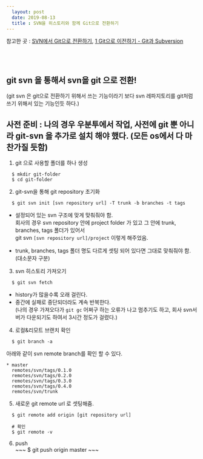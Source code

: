 ```yaml
---
  layout: post
  date: 2019-08-13
  title : SVN을 히스토리와 함께 Git으로 전환하기
---
```


참고한 곳 : [SVN에서 Git으로 전환하기](https://gist.github.com/ikaruce/9c8dc57849e003df6fdc), [1 Git으로 이전하기 - Git과 Subversion](https://git-scm.com/book/ko/v1/Git%EC%9C%BC%EB%A1%9C-%EC%9D%B4%EC%A0%84%ED%95%98%EA%B8%B0-Git%EA%B3%BC-Subversion)
  
<br><br>
## git svn 을 통해서 svn을 git 으로 전환!
  (git svn 은 git으로 전환하기 위해서 쓰는 기능이라기 보다 svn 레파지토리를 git처럼 쓰기 위해서 있는 기능인듯 하다.)

## 사전 준비 : 나의 경우 우분투에서 작업, 사전에 git 뿐 아니라 git-svn 을 추가로 설치 해야 했다. (모든 os에서 다 마찬가질 듯함)


  1. git 으로 사용할 폴더를 하나 생성
~~~
  $ mkdir git-folder
  $ cd git-folder
~~~
  
  2. git-svn을 통해 git repository 초기화
~~~
  $ git svn init [svn repository url] -T trunk -b branches -t tags
~~~
  * 설정되어 있는 svn 구조에 맞게 맞춰줘야 함.  
    회사의 경우 svn repository 안에 project folder 가 있고 그 안에 trunk, branches, tags 폴더가 있어서     
    git svn ```[svn repository url]/project``` 이렇게 해주었음.  
      
  * trunk, branches, tags 폴더 명도 다르게 셋팅 되어 있다면 그대로 맞춰줘야 함. (대소문자 구분)
    
      
  3. svn 히스토리 가져오기
~~~
  $ git svn fetch
~~~
  * history가 많을수록 오래 걸린다. 
  * 중간에 실패로 중단되더라도 계속 반복한다.  
    (나의 경우 가져오다가 ```git gc``` 어쩌구 하는 오류가 나고 멈추기도 하고, 회사 svn서버가 다운되기도 하여서 3시간 정도가 걸렸다.)
    
  4. 로컬&리모트 브랜치 확인
~~~
  $ git branch -a
~~~
  아래와 같이 svn remote branch를 확인 할 수 있다.
~~~
* master
  remotes/svn/tags/0.1.0
  remotes/svn/tags/0.2.0
  remotes/svn/tags/0.3.0
  remotes/svn/tags/0.4.0
  remotes/svn/trunk
~~~

  5. 새로운 git remote url 로 셋팅해줌.  
  ~~~
    $ git remote add origin [git repository url]

    # 확인
    $ git remote -v
  ~~~

  6. push  
    ~~~
      $ git push origin master
    ~~~
